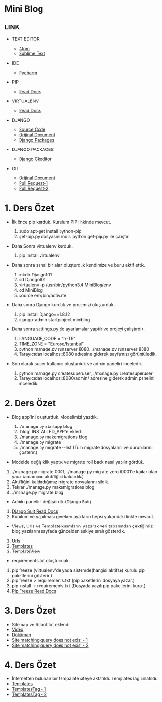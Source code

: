 # Mini Blog

## LINK

* TEXT EDITOR
  * [Atom](https://atom.io/)
  * [Sublime Text](https://www.sublimetext.com/)

* IDE
  * [Pycharm](https://www.jetbrains.com/pycharm/download/#section=linux)

* PIP
  * [Read Docs](https://pip.pypa.io/en/stable/installing/)

* VIRTUALENV
  * [Read Docs](https://virtualenv.pypa.io/en/latest/)

* DJANGO
  * [Source Code](https://github.com/django/django)
  * [Orijinal Document](https://www.djangoproject.com/)
  * [Django Packages](https://www.djangopackages.com/)

* DJANGO PACKAGES
  * [Django Ckeditor](https://github.com/django-ckeditor/django-ckeditor)

* GIT
  * [Orijinal Document](https://git-scm.com/book/tr/v1)
  * [Pull Request-1](https://yangsu.github.io/pull-request-tutorial/)
  * [Pull Request-2](http://www.cangelis.com/git-ile-acik-kaynakli-projelere-katkida-bulunmak/)

# 1. Ders Özet

* İlk önce pip kurduk. Kurulum PIP linkinde mevcut.
  1. sudo apt-get install python-pip
  2. get-pip.py dosyasını indir. python get-pip.py ile çalıştır.

* Daha Sonra virtualenv kurduk.
  1. pip install virtualenv

* Daha sonra sanal bir alan oluşturduk kendimize  ve bunu aktif ettik.
  1. mkdir Django101
  2. cd Django101
  3. virtualenv -p /usr/bin/python3.4 MiniBlog/env
  4. cd MiniBlog
  5. source env/bin/activate

* Daha sonra Django kurduk ve projemizi oluşturduk.
  1. pip install Django==1.8.12
  2. django-admin startproject miniblog

* Daha sonra settings.py'de ayarlamalar yaptık ve projeyi çalıştırdık.
  1. LANGUAGE_CODE = "tr-TR"
  2. TIME_ZONE = "Europe/Istanbul"
  3. python manage.py runserver 8080, ./manage.py runserver 8080
  4. Tarayıcıdan localhost:8080 adresine giderek sayfamızı görüntüledik.

* Son olarak super kullanıcı oluşturduk ve admin panelini inceledik.
  1. python manage.py createsuperuser, ./manage.py createsuperuser
  2. Tarayıcıdan localhost:8080/admin/ adresine giderek admin panelini inceledik.


# 2. Ders Özet

* Blog app'ini oluşturduk. Modelimizi yazdık.
  1. ./manage.py startapp blog
  2. 'blog' INSTALLED_APP'e ekledi.
  3. ./manage.py makemigrations blog
  4. ./manage.py migrate
  5. ./manage.py migrate --list (Tüm migrate dosyalarını ve durumlarını gösterir.)

* Modelde değişiklik yaptık ve migrate roll back nasıl yapılır gördük.
 1. ./manage.py migrate 0001, ./manage.py migrate zero (0001'e kadar olan yada tamamının aktifliğini kaldırdık.)
 2. Aktifliğini kaldırdığımız migrate dosyalarını sildik.
 3. Tekrar ./manage.py makemigrations blog
 4. ./manage.py migrate blog

* Admin panelini değiştirdik.(Django Suit)
 1. [Django Suit Read Docs](https://django-suit.readthedocs.org/en/develop/)
 2. Kurulum ve yapılması gereken ayarların hepsi yukarıdaki linkte mevcut.

* Views, Urls ve Template kısımlarını yazarak veri tabanından çektiğimiz blog yazılarını sayfada güncelden eskiye sıralı gösterdik.
 1. [Urls](https://docs.djangoproject.com/en/1.9/topics/http/urls/)
 2. [Templates](http://www.djangobook.com/en/2.0/chapter04.html)
 3. [TemplateView](https://docs.djangoproject.com/en/1.9/topics/class-based-views/#simple-usage-in-your-urlconf)

* requirements.txt oluşturmak.
 1. pip freeze (virtualenv'de yada sistemde(hangisi aktifse) kurulu pip paketlerini gösterir.)
 2. pip freeze > requirements.txt (pip paketlerini dosyaya yazar.)
 3. pip install -r requirements.txt  (Dosyada yazılı pip paketlerini kurar.)
 4. [Pip Freeze Read Docs](https://pip.pypa.io/en/stable/reference/pip_freeze/)


# 3. Ders Özet
* Sitemap ve Robot.txt eklendi.
 * [Video](https://godjango.com/23-robots-and-sitemaps/)
 * [Döküman](https://docs.djangoproject.com/en/1.9/ref/contrib/sites/)
 * [Site matching query does not exist - 1](http://stackoverflow.com/questions/16068518/django-site-matching-query-does-not-exist)
 * [Site matching query does not exist - 2](http://stackoverflow.com/questions/25468676/django-sites-model-what-is-and-why-is-site-id-1)

# 4. Ders Özet
* İnternetten bulunan bir tempalate siteye aktarıldı. TemplatesTag anlatıldı.
 * [Templates](https://docs.djangoproject.com/ja/1.9/ref/templates/)
 * [TemplatesTag - 1](https://docs.djangoproject.com/en/1.9/howto/custom-template-tags/)
 * [TemplatesTag - 2](http://www.pfinn.net/custom-django-filter-tutorial.html)
